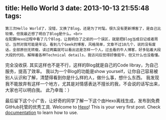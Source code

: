 title: Hello World 3
date: 2013-10-13 21:55:48
tags:
---

    第三次Hello World了，没错，又换了Blog，还是为了时髦。很久没有更新博客了，是自己比较懒，但我最近想了明白了Blog是什么。<br>
    在配置Hexo过程中看了几个Blog，让我明白了之前的一个误区，就是把Blog当成日记或者周记，当然对我可能是年记。看到几个Geek的博客，风格简单，文章不过10几个，说的没有废话，全部原创无转载，读过两篇就可以看出这是怎样一个人。过去看的牛人博客，好多贴着大段大段的代码，解释着各种Technical details，我访问后觉得好像挺牛，但又什么也没看懂。
完全没收获. 其实这样也不是不行，这样的Blog就是自己的Code libray，为自己服务，提高了效率。
    我以为一个Blog的功能是show yourself，让你自己容易被别人认识和了解，清楚得看到你是什么样的人，做什么事，想什么东西。
我发现我不能放弃有这样一个地方，尤其是对情感表达不擅长的我，不会说的话写出来，大家也可以明白我。
此乃幸哉：）
<!--more-->

最后留下这个小广告，让好奇的同学了解一下这个由Hexo离线生成，发布到免费GitHub托管的优秀工具.
Welcome to [Hexo](http://zespia.tw/hexo)! This is your very first post. Check [documentation](http://zespia.tw/hexo/docs) to learn how to use.
